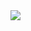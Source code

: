 ﻿<!DOCTYPE html>
<html>
    <head>
        <meta charset="utf-8" />
    </head>
    <body>
        <img src="C:\Users\HELLO\Downloads\Lcvoiture\Lcvoiture\Lcvoiture\images\carHome.PNG" >
    </body>
</html>